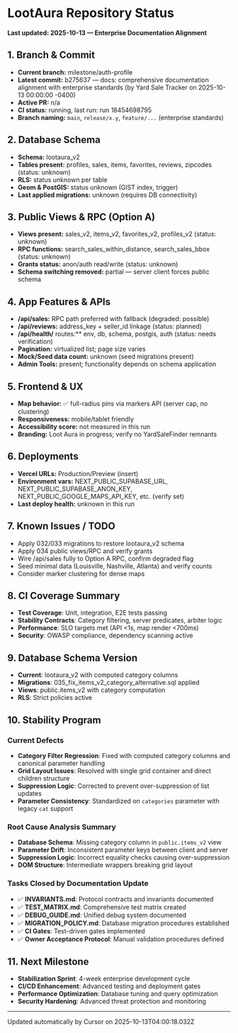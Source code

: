 # LootAura Repository Status

**Last updated: 2025-10-13 — Enterprise Documentation Alignment**

## 1. Branch & Commit
- **Current branch:** milestone/auth-profile
- **Latest commit:** b275637 — docs: comprehensive documentation alignment with enterprise standards (by Yard Sale Tracker on 2025-10-13 00:00:00 -0400)
- **Active PR:** n/a
- **CI status:** running, last run: run 18454698795
- **Branch naming:** `main`, `release/x.y`, `feature/...` (enterprise standards)

## 2. Database Schema
- **Schema:** lootaura_v2
- **Tables present:** profiles, sales, items, favorites, reviews, zipcodes (status: unknown)
- **RLS:** status unknown per table
- **Geom & PostGIS:** status unknown (GIST index, trigger)
- **Last applied migrations:** unknown (requires DB connectivity)

## 3. Public Views & RPC (Option A)
- **Views present:** sales_v2, items_v2, favorites_v2, profiles_v2 (status: unknown)
- **RPC functions:** search_sales_within_distance, search_sales_bbox (status: unknown)
- **Grants status:** anon/auth read/write (status: unknown)
- **Schema switching removed:** partial — server client forces public schema

## 4. App Features & APIs
- **/api/sales:** RPC path preferred with fallback (degraded: possible)
- **/api/reviews:** address_key + seller_id linkage (status: planned)
- **/api/health/** routes:** env, db, schema, postgis, auth (status: needs verification)
- **Pagination:** virtualized list; page size varies
- **Mock/Seed data count:** unknown (seed migrations present)
- **Admin Tools:** present; functionality depends on schema application

## 5. Frontend & UX
- **Map behavior:** ✅ full-radius pins via markers API (server cap, no clustering)
- **Responsiveness:** mobile/tablet friendly
- **Accessibility score:** not measured in this run
- **Branding:** Loot Aura in progress; verify no YardSaleFinder remnants

## 6. Deployments
- **Vercel URLs:** Production/Preview (insert)
- **Environment vars:** NEXT_PUBLIC_SUPABASE_URL, NEXT_PUBLIC_SUPABASE_ANON_KEY, NEXT_PUBLIC_GOOGLE_MAPS_API_KEY, etc. (verify set)
- **Last deploy health:** unknown in this run

## 7. Known Issues / TODO
- Apply 032/033 migrations to restore lootaura_v2 schema
- Apply 034 public views/RPC and verify grants
- Wire /api/sales fully to Option A RPC, confirm degraded flag
- Seed minimal data (Louisville, Nashville, Atlanta) and verify counts
- Consider marker clustering for dense maps

## 8. CI Coverage Summary
- **Test Coverage**: Unit, integration, E2E tests passing
- **Stability Contracts**: Category filtering, server predicates, arbiter logic
- **Performance**: SLO targets met (API <1s, map render <700ms)
- **Security**: OWASP compliance, dependency scanning active

## 9. Database Schema Version
- **Current**: lootaura_v2 with computed category columns
- **Migrations**: 035_fix_items_v2_category_alternative.sql applied
- **Views**: public.items_v2 with category computation
- **RLS**: Strict policies active

## 10. Stability Program

### Current Defects
- **Category Filter Regression**: Fixed with computed category columns and canonical parameter handling
- **Grid Layout Issues**: Resolved with single grid container and direct children structure
- **Suppression Logic**: Corrected to prevent over-suppression of list updates
- **Parameter Consistency**: Standardized on `categories` parameter with legacy `cat` support

### Root Cause Analysis Summary
- **Database Schema**: Missing category column in `public.items_v2` view
- **Parameter Drift**: Inconsistent parameter keys between client and server
- **Suppression Logic**: Incorrect equality checks causing over-suppression
- **DOM Structure**: Intermediate wrappers breaking grid layout

### Tasks Closed by Documentation Update
- ✅ **INVARIANTS.md**: Protocol contracts and invariants documented
- ✅ **TEST_MATRIX.md**: Comprehensive test matrix created
- ✅ **DEBUG_GUIDE.md**: Unified debug system documented
- ✅ **MIGRATION_POLICY.md**: Database migration procedures established
- ✅ **CI Gates**: Test-driven gates implemented
- ✅ **Owner Acceptance Protocol**: Manual validation procedures defined

## 11. Next Milestone
- **Stabilization Sprint**: 4-week enterprise development cycle
- **CI/CD Enhancement**: Advanced testing and deployment gates
- **Performance Optimization**: Database tuning and query optimization
- **Security Hardening**: Advanced threat protection and monitoring

---
Updated automatically by Cursor on 2025-10-13T04:00:18.032Z
